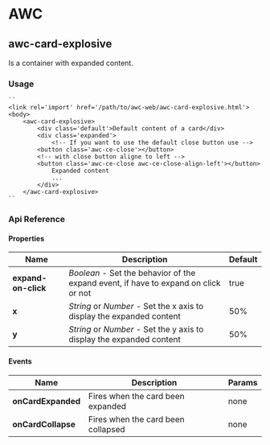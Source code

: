 # AWC
## awc-card-explosive
Is a container with expanded content.

### Usage
    ``
    <link rel='import' href='/path/to/awc-web/awc-card-explosive.html'>
    <body>
    	<awc-card-explosive>
    	    <div class='default'>Default content of a card</div>
    	    <div class='expanded'>
    	        <!-- If you want to use the default close button use -->
			<button class='awc-ce-close'></button>
			<!-- with close button aligne to left -->
			<button class='awc-ce-close awc-ce-close-align-left'></button>
    	        Expanded content
    	        ...
    	    </div>
    	</awc-card-explosive>
    ``

### Api Reference

#### Properties
| Name    | Description   | Default |
| --------|---------|---------|
| **expand-on-click** | *Boolean* - Set the behavior of the expand event, if have to expand on click or not | true |
| **x** | *String* or *Number* - Set the x axis to display the expanded content | 50% |
| **y** | *String* or *Number* - Set the y axis to display the expanded content | 50% |

#### Events
| Name | Description | Params |
| -----|-------------|--------|
| **onCardExpanded** | Fires when the card been expanded | none |
| **onCardCollapse** | Fires when the card been collapsed | none |
